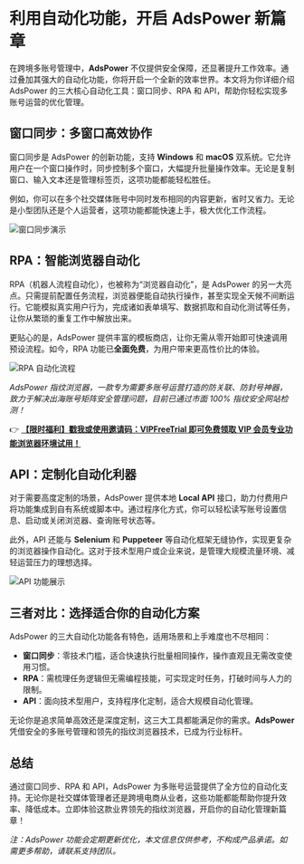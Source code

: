 # 利用自动化功能，开启 AdsPower 新篇章

在跨境多账号管理中，**AdsPower** 不仅提供安全保障，还显著提升工作效率。通过叠加其强大的自动化功能，你将开启一个全新的效率世界。本文将为你详细介绍 AdsPower 的三大核心自动化工具：窗口同步、RPA 和 API，帮助你轻松实现多账号运营的优化管理。

## 窗口同步：多窗口高效协作

窗口同步是 AdsPower 的创新功能，支持 **Windows** 和 **macOS** 双系统。它允许用户在一个窗口操作时，同步控制多个窗口，大幅提升批量操作效率。无论是复制窗口、输入文本还是管理标签页，这项功能都能轻松胜任。

例如，你可以在多个社交媒体账号中同时发布相同的内容更新，省时又省力。无论是小型团队还是个人运营者，这项功能都能快速上手，极大优化工作流程。

![窗口同步演示](https://198301.xyz/img/9409376676069.webp)

## RPA：智能浏览器自动化

RPA（机器人流程自动化），也被称为“浏览器自动化”，是 AdsPower 的另一大亮点。只需提前配置任务流程，浏览器便能自动执行操作，甚至实现全天候不间断运行。它能模拟真实用户行为，完成诸如表单填写、数据抓取和自动化测试等任务，让你从繁琐的重复工作中解放出来。

更贴心的是，AdsPower 提供丰富的模板商店，让你无需从零开始即可快速调用预设流程。如今，RPA 功能已**全面免费**，为用户带来更高性价比的体验。

![RPA 自动化流程](https://198301.xyz/img/07366535735246.webp)

*AdsPower 指纹浏览器，一款专为需要多账号运营打造的防关联、防封号神器，致力于解决出海账号矩阵安全管理问题，目前已通过市面 100% 指纹安全网站检测！*

👉 **[【限时福利】戳我或使用邀请码：VIPFreeTrial 即可免费领取 VIP 会员专业功能浏览器环境试用！](https://bit.ly/adspower_free)**

## API：定制化自动化利器

对于需要高度定制的场景，AdsPower 提供本地 **Local API** 接口，助力付费用户将功能集成到自有系统或脚本中。通过程序化方式，你可以轻松读写账号设置信息、启动或关闭浏览器、查询账号状态等。

此外，API 还能与 **Selenium** 和 **Puppeteer** 等自动化框架无缝协作，实现更复杂的浏览器操作自动化。这对于技术型用户或企业来说，是管理大规模流量环境、减轻运营压力的理想选择。

![API 功能展示](https://198301.xyz/img/9440896324.webp)

## 三者对比：选择适合你的自动化方案

AdsPower 的三大自动化功能各有特色，适用场景和上手难度也不尽相同：

- **窗口同步**：零技术门槛，适合快速执行批量相同操作，操作直观且无需改变使用习惯。
- **RPA**：需梳理任务逻辑但无需编程技能，可实现定时任务，打破时间与人力的限制。
- **API**：面向技术型用户，支持程序化定制，适合大规模自动化管理。

无论你是追求简单高效还是深度定制，这三大工具都能满足你的需求。**AdsPower** 凭借安全的多账号管理和领先的指纹浏览器技术，已成为行业标杆。

## 总结

通过窗口同步、RPA 和 API，AdsPower 为多账号运营提供了全方位的自动化支持。无论你是社交媒体管理者还是跨境电商从业者，这些功能都能帮助你提升效率、降低成本。立即体验这款业界领先的指纹浏览器，开启你的自动化管理新篇章！

*注：AdsPower 功能会定期更新优化，本文信息仅供参考，不构成产品承诺。如需更多帮助，请联系支持团队。*
